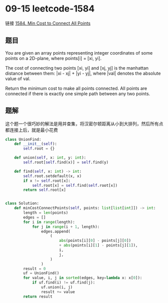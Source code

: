 # 09-15 leetcode-1584

链接 [1584. Min Cost to Connect All Points](https://leetcode.com/problems/min-cost-to-connect-all-points/description/)

## 题目

You are given an array points representing integer coordinates of some points on a 2D-plane, where points[i] = [xi, yi].

The cost of connecting two points [xi, yi] and [xj, yj] is the manhattan distance between them: |xi - xj| + |yi - yj|, where |val| denotes the absolute value of val.

Return the minimum cost to make all points connected. All points are connected if there is exactly one simple path between any two points.

## 题解

这个题一个很巧妙的解法是用并查集，将汉密尔顿距离从小到大排列，然后所有点都连接上后，就是最小花费

```python
class UnionFind:
    def __init__(self):
        self.root = {}

    def union(self, x: int, y: int):
        self.root[self.find(x)] = self.find(y)

    def find(self, x: int) -> int:
        self.root.setdefault(x, x)
        if x != self.root[x]:
            self.root[x] = self.find(self.root[x])
        return self.root[x]


class Solution:
    def minCostConnectPoints(self, points: list[list[int]]) -> int:
        length = len(points)
        edges = []
        for i in range(length):
            for j in range(i + 1, length):
                edges.append(
                    (
                        abs(points[i][0] - points[j][0])
                        + abs(points[i][1] - points[j][1]),
                        i,
                        j,
                    )
                )
        result = 0
        uf = UnionFind()
        for value, i, j in sorted(edges, key=lambda x: x[0]):
            if uf.find(i) != uf.find(j):
                uf.union(i, j)
                result += value
        return result
```
